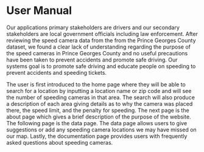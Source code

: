 # User Manual

Our applications primary stakeholders are drivers and our secondary stakeholders are 
local government officials including law enforcement. After reviewing the speed camera data from the 
from the Prince Georges County dataset, we found a clear lack of understanding regarding the purpose of the speed
cameras in Prince Georges County and no useful precautions have been taken to prevent accidents and promote safe driving. 
Our systems goal is to promote safe driving and educate people on speeding to prevent accidents and speeding tickets.

The user is first introduced to the home page where they will be able to search for a location by inputting a location name or 
zip code and will see the number of speeding cameras in that area. The search will also produce a description of each area
giving details as to why the camera was placed there, the speed limit, and the penalty for speeding. The next page is the about 
page which gives a brief description of the purpose of the website. The following page is the data page. 
The data page allows users to give suggestions or add any speeding camera locations we may have missed on our map.
Lastly, the documentation page provides users with frequently asked questions about speeding cameras.
